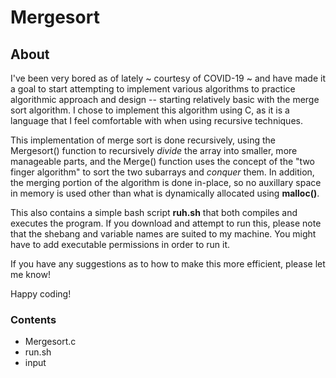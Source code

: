 # Mergesort
## About
I've been very bored as of lately ~ courtesy of COVID-19 ~ and have made it a goal to start attempting to implement various algorithms to practice algorithmic approach and design -- starting relatively basic with the merge sort algorithm. I chose to implement this algorithm using C, as it is a language that I feel comfortable with when using recursive techniques.

This implementation of merge sort is done recursively, using the Mergesort() function to recursively *divide* the array into smaller, more manageable parts, and the Merge() function uses the concept of the "two finger algorithm" to sort the two subarrays and *conquer* them. In addition, the merging portion of the algorithm is done in-place, so no auxillary space in memory is used other than what is dynamically allocated using **malloc()**.

This also contains a simple bash script **ruh.sh** that both compiles and executes the program. If you download and attempt to run this, please note that the shebang and variable names are suited to my machine. You might have to add executable permissions in order to run it.

If you have any suggestions as to how to make this more efficient, please let me know!

Happy coding!

### Contents
- Mergesort.c
- run.sh
- input